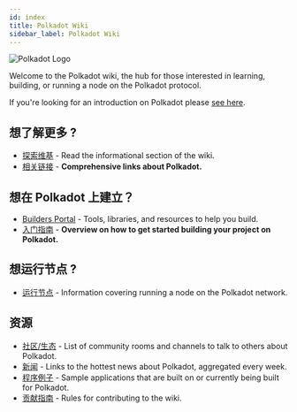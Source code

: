 ```yaml
---
id: index
title: Polkadot Wiki
sidebar_label: Polkadot Wiki
---
```


![Polkadot Logo](assets/Polkadot_logotype_color.svg)

Welcome to the Polkadot wiki, the hub for those interested in learning, building, or running a node on the Polkadot protocol.

If you're looking for an introduction on Polkadot please [see here](learn-introduction).

## 想了解更多 ?

- [探索维基](learn-index) - Read the informational section of the wiki.
- [相关链接](learn-relevant-links) - **Comprehensive links about Polkadot.**

## 想在 Polkadot 上建立？

- [Builders Portal](build-index) - Tools, libraries, and resources to help you build.
- [入门指南](build-build-with-polkadot) - **Overview on how to get started building your project on Polkadot.**

## 想运行节点 ?

- [运行节点](maintain-index) - Information covering running a node on the Polkadot network.

## 资源

- [社区/生态](community) - List of community rooms and channels to talk to others about Polkadot.
- [新闻](news) - Links to the hottest news about Polkadot, aggregated every week.
- [程序例子](build-examples-index) - Sample applications that are built on or currently being built for Polkadot.
- [贡献指南](contributing) - Rules for contributing to the wiki.
